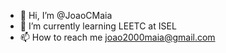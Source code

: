 - 👋 Hi, I’m @JoaoCMaia
- 🌱 I’m currently learning LEETC at ISEL
- 📫 How to reach me joao2000maia@gmail.com

<!---
JoaoCMaia/JoaoCMaia is a ✨ special ✨ repository because its `README.md` (this file) appears on your GitHub profile.
You can click the Preview link to take a look at your changes.
--->
